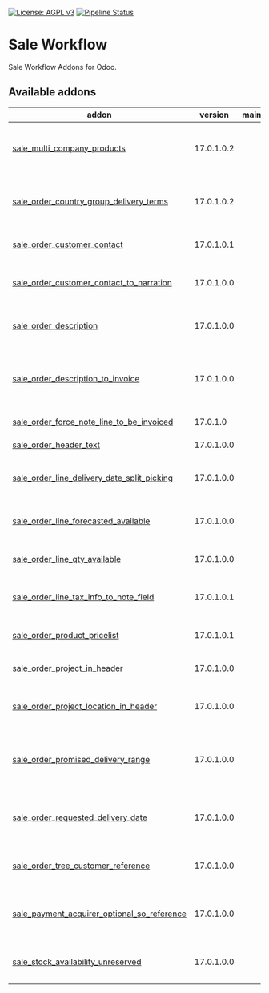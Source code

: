 [![License: AGPL v3](https://img.shields.io/badge/License-AGPL%20v3-blue.svg)](https://www.gnu.org/licenses/agpl-3.0)
[![Pipeline Status](https://gitlab.com/tawasta/odoo/sale-workflow/badges/17.0-dev/pipeline.svg)](https://gitlab.com/tawasta/odoo/sale-workflow/-/pipelines/)

Sale Workflow
=============
Sale Workflow Addons for Odoo.

[//]: # (addons)

Available addons
----------------
addon | version | maintainers | summary
--- | --- | --- | ---
[sale_multi_company_products](sale_multi_company_products/) | 17.0.1.0.2 |  | Allows selling multiple company products on a single sale
[sale_order_country_group_delivery_terms](sale_order_country_group_delivery_terms/) | 17.0.1.0.2 |  | Add note from country groups to SO when confirming the sale
[sale_order_customer_contact](sale_order_customer_contact/) | 17.0.1.0.1 |  | Customer Contact for Sale Orders
[sale_order_customer_contact_to_narration](sale_order_customer_contact_to_narration/) | 17.0.1.0.0 |  | Adds contact name to invoice as an extra information
[sale_order_description](sale_order_description/) | 17.0.1.0.0 |  | Adds a description (an internal note) to sale order
[sale_order_description_to_invoice](sale_order_description_to_invoice/) | 17.0.1.0.0 |  | Moves the SO description to invoice description when creating an invoice
[sale_order_force_note_line_to_be_invoiced](sale_order_force_note_line_to_be_invoiced/) | 17.0.1.0 |  | Move SO line notes to invoice
[sale_order_header_text](sale_order_header_text/) | 17.0.1.0.0 |  | New field for SO header/title
[sale_order_line_delivery_date_split_picking](sale_order_line_delivery_date_split_picking/) | 17.0.1.0.0 |  | Add picking date to SO lines and split lines to pickings
[sale_order_line_forecasted_available](sale_order_line_forecasted_available/) | 17.0.1.0.0 |  | Add virtual_available field to sale order line
[sale_order_line_qty_available](sale_order_line_qty_available/) | 17.0.1.0.0 |  | Add qty_available to sale order line
[sale_order_line_tax_info_to_note_field](sale_order_line_tax_info_to_note_field/) | 17.0.1.0.1 |  | Writes Sale Order Lines' tax info to SO's Note field
[sale_order_product_pricelist](sale_order_product_pricelist/) | 17.0.1.0.1 |  | If product has a pricelist, use it for SO lines
[sale_order_project_in_header](sale_order_project_in_header/) | 17.0.1.0.0 |  | Moves analytic account to SO header
[sale_order_project_location_in_header](sale_order_project_location_in_header/) | 17.0.1.0.0 |  | Adds analytic account stock location to SO header
[sale_order_promised_delivery_range](sale_order_promised_delivery_range/) | 17.0.1.0.0 |  | Adds new fields for storing date range of promised delivery
[sale_order_requested_delivery_date](sale_order_requested_delivery_date/) | 17.0.1.0.0 |  | Adds a new field for storing date of requested delivery
[sale_order_tree_customer_reference](sale_order_tree_customer_reference/) | 17.0.1.0.0 |  | Add customer reference to sale order tree view
[sale_payment_acquirer_optional_so_reference](sale_payment_acquirer_optional_so_reference/) | 17.0.1.0.0 |  | Adds an option to not create a payment reference for SO
[sale_stock_availability_unreserved](sale_stock_availability_unreserved/) | 17.0.1.0.0 |  | Add product unreserved availability to SO line

[//]: # (end addons)
